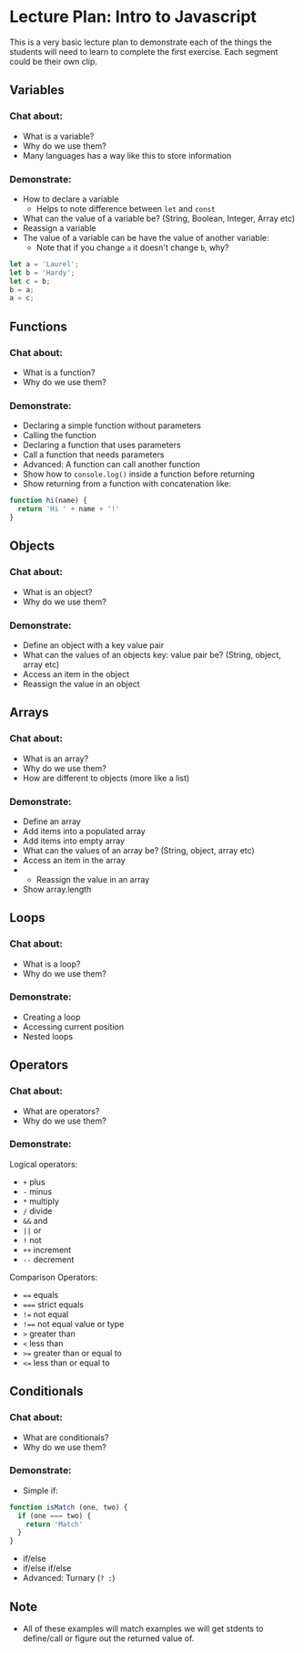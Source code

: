 # Lecture Plan: Intro to Javascript

This is a very basic lecture plan to demonstrate each of the things the students will need to learn to complete the first exercise. Each segment could be their own clip.

## Variables
### Chat about:
- What is a variable?
- Why do we use them?
- Many languages has a way like this to store information

### Demonstrate:
- How to declare a variable
  - Helps to note difference between `let` and `const`
- What can the value of a variable be? (String, Boolean, Integer, Array etc)
- Reassign a variable
- The value of a variable can be have the value of another variable: 
  - Note that if you change `a` it doesn't change `b`, why?

```js
let a = 'Laurel';
let b = 'Hardy';
let c = b;
b = a;
a = c;
```

## Functions
### Chat about:
- What is a function?
- Why do we use them?

### Demonstrate:
- Declaring a simple function without parameters
- Calling the function
- Declaring a function that uses parameters
- Call a function that needs parameters
- Advanced: A function can call another function
- Show how to `console.log()` inside a function before returning
- Show returning from a function with concatenation like:

```js
function hi(name) {
  return 'Hi ' + name + '!'
}
```

## Objects 
### Chat about:
- What is an object?
- Why do we use them?

### Demonstrate:
- Define an object with a key value pair
- What can the values of an objects key: value pair be? (String, object, array etc) 
- Access an item in the object
- Reassign the value in an object

## Arrays
### Chat about:
- What is an array?
- Why do we use them?
- How are different to objects (more like a list)

### Demonstrate:
- Define an array
- Add items into a populated array
- Add items into empty array
- What can the values of an array be? (String, object, array etc) 
- Access an item in the array
- - Reassign the value in an array
- Show array.length


## Loops
### Chat about:
- What is a loop?
- Why do we use them?

### Demonstrate:
- Creating a loop
- Accessing current position
- Nested loops

## Operators
### Chat about:
- What are operators?
- Why do we use them?

### Demonstrate:

Logical operators:
- `+` plus
- `-` minus
- `*` multiply
- `/` divide
- `&&` and
- `||` or
- `!` not
- `++` increment
- `--` decrement

Comparison Operators:
- `==` equals
- `===` strict equals
- `!=` not equal
- `!==` not equal value or type
- `>` greater than
- `<` less than
- `>=` greater than or equal to
- `<=` less than or equal to


## Conditionals
### Chat about:
- What are conditionals?
- Why do we use them?

### Demonstrate:
- Simple if:
```js
function isMatch (one, two) {
  if (one === two) {
    return 'Match'
  }
}
```

- if/else
- if/else if/else
- Advanced: Turnary (`? :`)

## Note
* All of these examples will match examples we will get stdents to define/call or figure out the returned value of. 